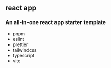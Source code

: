 ## react app

### An all-in-one react app starter template
- pnpm
- eslint
- prettier
- tailwindcss
- typescript
- vite

